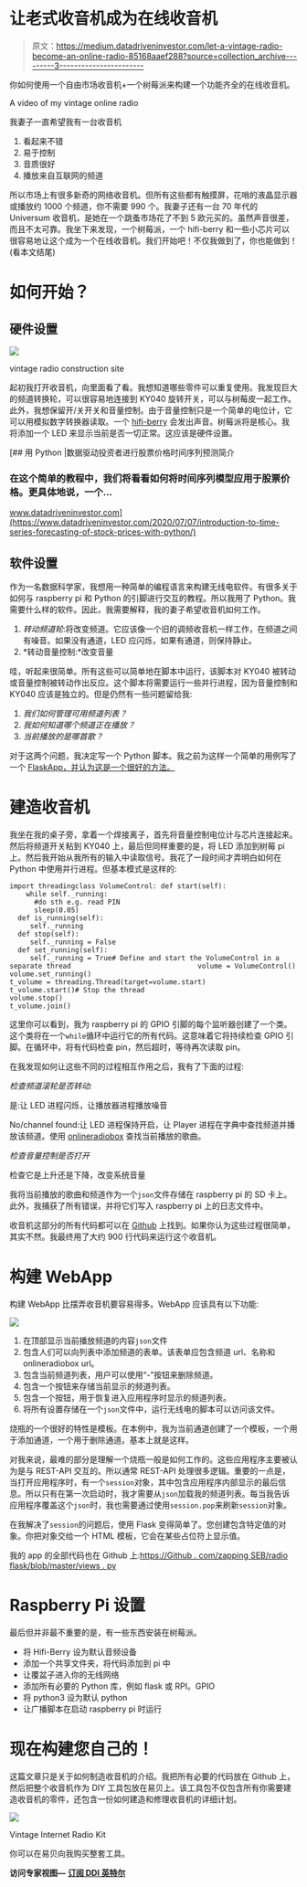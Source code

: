 # 让老式收音机成为在线收音机

> 原文：<https://medium.datadriveninvestor.com/let-a-vintage-radio-become-an-online-radio-85168aaef288?source=collection_archive---------3----------------------->

你如何使用一个自由市场收音机+一个树莓派来构建一个功能齐全的在线收音机。

A video of my vintage online radio

我妻子一直希望我有一台收音机

1.  看起来不错
2.  易于控制
3.  音质很好
4.  播放来自互联网的频道

所以市场上有很多新奇的网络收音机。但所有这些都有触摸屏，花哨的液晶显示器或播放约 1000 个频道，你不需要 990 个。我妻子还有一台 70 年代的 Universum 收音机，是她在一个跳蚤市场花了不到 5 欧元买的。虽然声音很差，而且不太可靠。我坐下来发现，一个树莓派，一个 hifi-berry 和一些小芯片可以很容易地让这个成为一个在线收音机。我们开始吧！不仅我做到了，你也能做到！(看本文结尾)

# 如何开始？

## 硬件设置

![](img/de21764ba17cf9fff5ed3e9eb811d650.png)

vintage radio construction site

起初我打开收音机，向里面看了看。我想知道哪些零件可以重复使用。我发现巨大的频道转换轮，可以很容易地连接到 KY040 旋转开关，可以与树莓皮一起工作。此外，我想保留开/关开关和音量控制。由于音量控制只是一个简单的电位计，它可以用模拟数字转换器读取。一个 [hifi-berry](https://www.hifiberry.com/) 会发出声音。树莓派将是核心。我将添加一个 LED 来显示当前是否一切正常。这应该是硬件设置。

[](https://www.datadriveninvestor.com/2020/07/07/introduction-to-time-series-forecasting-of-stock-prices-with-python/) [## 用 Python |数据驱动投资者进行股票价格时间序列预测简介

### 在这个简单的教程中，我们将看看如何将时间序列模型应用于股票价格。更具体地说，一个…

www.datadriveninvestor.com](https://www.datadriveninvestor.com/2020/07/07/introduction-to-time-series-forecasting-of-stock-prices-with-python/) 

## 软件设置

作为一名数据科学家，我想用一种简单的编程语言来构建无线电软件。有很多关于如何与 raspberry pi 和 Python 的引脚进行交互的教程。所以我用了 Python。我需要什么样的软件。因此，我需要解释，我的妻子希望收音机如何工作。

1.  *转动频道轮*:将改变频道。它应该像一个旧的调频收音机一样工作，在频道之间有噪音。如果没有通道，LED 应闪烁，如果有通道，则保持静止。
2.  *转动音量控制:*改变音量

哇，听起来很简单。所有这些可以简单地在脚本中运行，该脚本对 KY040 被转动或音量控制被转动作出反应。这个脚本将需要运行一些并行进程，因为音量控制和 KY040 应该是独立的。但是仍然有一些问题留给我:

1.  *我们如何管理可用频道列表？*
2.  *我如何知道哪个频道正在播放？*
3.  *当前播放的是哪首歌？*

对于这两个问题，我决定写一个 Python 脚本。我之前为这样一个简单的用例写了一个 [FlaskApp，并认为这是一个很好的方法。](https://github.com/zappingseb/BBCafterScrobbler)

# 建造收音机

我坐在我的桌子旁，拿着一个焊接离子，首先将音量控制电位计与芯片连接起来。然后将频道开关粘到 KY040 上，最后但同样重要的是，将 LED 添加到树莓 pi 上。然后我开始从我所有的输入中读取信号。我花了一段时间才弄明白如何在 Python 中使用并行进程。但基本模式是这样的:

```
import threadingclass VolumeControl: def start(self):
    while self._running:
      #do sth e.g. read PIN
      sleep(0.05)
  def is_running(self):
     self._running
  def stop(self):
     self._running = False
  def set_running(self):
     self._running = True# Define and start the VolumeControl in a separate thread                               volume = VolumeControl()                               volume.set_running()
t_volume = threading.Thread(target=volume.start)                               t_volume.start()# Stop the thread
volume.stop()
t_volume.join()
```

这里你可以看到，我为 raspberry pi 的 GPIO 引脚的每个监听器创建了一个类。这个类将在一个`while`循环中运行它的所有代码。这意味着它将持续检查 GPIO 引脚。在循环中，将有代码检查 pin，然后超时，等待再次读取 pin。

在我发现如何让这些不同的过程相互作用之后，我有了下面的过程:

*检查频道滚轮是否转动:*

是:让 LED 进程闪烁，让播放器进程播放噪音

No/channel found:让 LED 进程保持开启，让 Player 进程在字典中查找频道并播放该频道。使用 [onlineradiobox](https://onlineradiobox.com/deu/) 查找当前播放的歌曲。

*检查音量控制是否打开*

检查它是上升还是下降，改变系统音量

我将当前播放的歌曲和频道作为一个`json`文件存储在 raspberry pi 的 SD 卡上。此外，我捕获了所有错误，并将它们写入 raspberry pi 上的日志文件中。

收音机这部分的所有代码都可以在 [Github](https://github.com/zappingseb/radioflask/blob/master/ky40.py) 上找到。如果你认为这些过程很简单，其实不然。我最终用了大约 900 行代码来运行这个收音机。

# 构建 WebApp

构建 WebApp 比摆弄收音机要容易得多。WebApp 应该具有以下功能:

![](img/5ede65e69794039cb8f09e147f9fda00.png)

1.  在顶部显示当前播放频道的内容`json`文件
2.  包含人们可以向列表中添加频道的表单。该表单应包含频道 url、名称和 onlineradiobox url。
3.  包含当前频道列表，用户可以使用“-”按钮来删除频道。
4.  包含一个按钮来存储当前显示的频道列表。
5.  包含一个按钮，用于恢复进入应用程序时显示的频道列表。
6.  将所有设置存储在一个`json`文件中，运行无线电的脚本可以访问该文件。

烧瓶的一个很好的特性是模板。在本例中，我为当前通道创建了一个模板，一个用于添加通道，一个用于删除通道。基本上就是这样。

对我来说，最难的部分是理解一个烧瓶一般是如何工作的。这些应用程序主要被认为是与 REST-API 交互的。所以通常 REST-API 处理很多逻辑。重要的一点是，当打开应用程序时，有一个`session`对象，其中包含应用程序内部显示的最后信息。所以只有在第一次启动时，我才需要从`json`加载我的频道列表。每当我告诉应用程序覆盖这个`json`时，我也需要通过使用`session.pop`来刷新`session`对象。

在我解决了`session`的问题后，使用 Flask 变得简单了。您创建包含特定值的对象。你把对象交给一个 HTML 模板，它会在某些占位符上显示值。

我的 app 的全部代码也在 Github 上:[https://Github . com/zapping SEB/radio flask/blob/master/views . py](https://github.com/zappingseb/radioflask/blob/master/views.py)

# Raspberry Pi 设置

最后但并非最不重要的是，有一些东西安装在树莓派。

*   将 Hifi-Berry 设为默认音频设备
*   添加一个共享文件夹，将代码添加到 pi 中
*   让覆盆子进入你的无线网络
*   添加所有必要的 Python 库，例如 flask 或 RPI。GPIO
*   将 python3 设为默认 python
*   让广播脚本在启动 raspberry pi 时运行

# **现在构建您自己的！**

这篇文章只是关于如何制造收音机的介绍。我把所有必要的代码放在 Github 上，然后把整个收音机作为 DIY 工具包放在易贝上。该工具包不仅包含所有你需要建造收音机的零件，还包含一份如何建造和修理收音机的详细计划。

![](img/0eac138b8997d2b470d1ff6ca810a60d.png)

Vintage Internet Radio Kit

你可以在易贝向我购买整套工具。

**访问专家视图—** [**订阅 DDI 英特尔**](https://datadriveninvestor.com/ddi-intel)